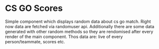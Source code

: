 # CS GO Scores

Simple component which displays random data about cs go match.
Right now data are fetched via randomuser api.
Additionally there are some data generated with other random methods so they are rendomised after every render of the main component. 
Thos data are: live of every person/teammate, scores etc.
